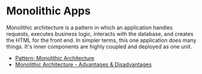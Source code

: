# Monolithic Apps

Monolithic architecture is a pattern in which an application handles requests, executes business logic, interacts with the database, and creates the HTML for the front end. In simpler terms, this one application does many things. It's inner components are highly coupled and deployed as one unit.

- [Pattern: Monolithic Architecture](https://microservices.io/patterns/monolithic.html)
- [Monolithic Architecture - Advantages & Disadvantages](https://datamify.medium.com/monolithic-architecture-advantages-and-disadvantages-e71a603eec89)
